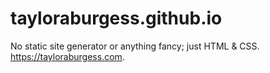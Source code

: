 # tayloraburgess.github.io

No static site generator or anything fancy; just HTML & CSS. https://tayloraburgess.com.
